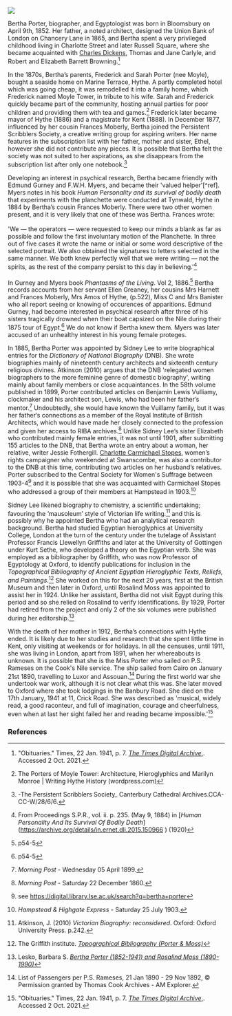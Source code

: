 <a href="https://dev.visual-essays.app"><img src="https://dev-visual-essays.netlify.app/images/ve-button.png"></a> 
<param ve-config title="Bertha Porter (1852-1941)" author=" Michelle Crowther" layout="vtl" banner="/images/banners/19c.jpg">

<param ve-entity eid="Q967166" aliases="Hythe">

Bertha Porter, biographer, and Egyptologist was born in Bloomsbury on April 9th, 1852. Her father, a noted architect, designed the Union Bank of London on Chancery Lane in 1865, and Bertha spent a very privileged childhood living in Charlotte Street and later Russell Square, where she became acquainted with [Charles Dickens](/dickens/dickens-biography), Thomas and Jane Carlyle, and Robert and Elizabeth Barrett Browning.[^ref1] 
<param ve-image url="https://upload.wikimedia.org/wikipedia/commons/a/aa/Dickens_Gurney_head.jpg" label="Charles Dickens c.1867-8" attribution="Jeremiah Gurney, Public domain, via Wikimedia Commons">

In the 1870s, Bertha’s parents, Frederick and Sarah Porter (nee Moyle), bought a seaside home on Marine Terrace, Hythe. A partly completed hotel which was going cheap, it was remodelled it into a family home, which Frederick named Moyle Tower, in tribute to his wife. Sarah and Frederick quickly became part of the community, hosting annual parties for poor children and providing them with tea and games.[^ref2] Frederick later became mayor of Hythe (1886) and a magistrate for Kent (1888).  In December 1877, influenced by her cousin Frances Moberly, Bertha joined the Persistent Scribblers Society, a creative writing group for aspiring writers. Her name features in the subscription list with her father, mother and sister, Ethel,   however she did not contribute any pieces. It is possible that Bertha felt the society was not suited to her aspirations, as she disappears from the subscription list after only one notebook.[^ref3] 
<param ve-image url="https://stor.artstor.org/stor/573d7807-f4c0-40b9-ad07-e65b737daf4f" label="The Parade, Hythe with Moyle Tower" attribution="The Photochrom Co. Ltd">

Developing an interest in psychical research, Bertha became friendly with Edmund Gurney and F.W.H. Myers, and became their 'valued helper'[^ref]. Myers notes in his book _Human Personality and its survival of bodily death_ that experiments with the planchette were conducted at Tynwald, Hythe in 1884 by Bertha’s cousin Frances Moberly. There were two other women present, and it is very likely that one of these was Bertha. Frances wrote:
<br><br>
'We — the operators — were requested to keep our minds a blank as far as possible and follow the first involuntary motion of the Planchette. In three out of five cases it wrote the name or initial or some word descriptive of the selected portrait. We also obtained the signatures to letters selected in the same manner. We both knew perfectly well that we were writing — not the spirits, as the rest of the company persist to this day in believing.'[^ref4]
<br><br>
In Gurney and Myers book _Phantasms of the Living_. Vol 2, 1886.[^ref5] Bertha records accounts from her servant Ellen Greaney, her cousins Mrs Harnett and Frances Moberly, Mrs Amos of Hythe, (p.522), Miss C and Mrs Banister who all report seeing or knowing of occurences of apparitions. Edmund Gurney, had become interested in psychical research after three of his sisters tragically drowned when their boat capsized on the Nile during their 1875 tour of Egypt.[^ref5]  We do not know if Bertha knew them. Myers was later accused of an unhealthy interest in his young female proteges. 
<param ve-image url="https://upload.wikimedia.org/wikipedia/commons/4/4e/Frederic_Myers_Photograph.png" label="Frederic Myers" attribution="S. R. Morgan., Public domain, via Wikimedia Commons">

In 1885, Bertha Porter was appointed by Sidney Lee to write biographical entries for the _Dictionary of National Biography_ (DNB). She wrote biographies mainly of nineteenth century architects and sixteenth century religious divines. Atkinson (2010) argues that the DNB 'relegated women biographers to the more feminine genre of domestic biography', writing mainly about family members or close acquaintances. In the 58th volume published in 1899, Porter contributed articles on Benjamin Lewis Vulliamy, clockmaker and his architect son, Lewis, who had been her father’s mentor.[^ref7]  Undoubtedly, she would have known the Vuillamy family, but it was her father’s connections as a member of the Royal Institute of British Architects, which would have made her closely connected to the profession and given her access to RIBA archives.[^ref8]  Unlike Sidney Lee’s sister Elizabeth who contributed mainly female entries, it was not until 1901, after submitting 155 articles to the DNB, that Bertha wrote an entry about a woman, her relative, writer Jessie Fothergill.  [Charlotte Carmichael Stopes](/19c/19c-stopes-biography), women’s rights campaigner who weekended at Swanscombe, was also a contributor to the DNB at this time, contributing two articles on her husband’s relatives. Porter subscribed to the Central Society for Women's Suffrage between 1903-4[^ref9]  and it is possible that she was acquainted with Carmichael Stopes who addressed a group of their members at Hampstead in 1903.[^ref10]  
<param ve-image url="https://upload.wikimedia.org/wikipedia/commons/a/ae/Oxford_Dictionary_of_National_Biography_volumes.jpg" label="Oxford Dictionary of National Biography" attribution="The original uploader was Mgoutsidou at Greek Wikipedia., CC BY-SA 3.0, via Wikimedia Commons">

Sidney Lee likened biography to chemistry, a scientific undertaking; favouring the ‘mausoleum’ style of Victorian life writing.[^ref11] and this is possibly why he appointed Bertha who had an analytical research background. Bertha had studied Egyptian hieroglyphics at University College, London at the turn of the century under the tutelage of Assistant Professor Francis Llewellyn Griffiths  and later at the University of Gottingen under Kurt Sethe, who developed a theory on the Egyptian verb. She was employed as a bibliographer by Griffith, who was now Professor of Egyptology at Oxford, to identify publications for inclusion in the _Topographical Bibliography of Ancient Egyptian Hieroglyphic Texts, Reliefs, and Paintings._[^ref13] She worked on this for the next 20 years, first at the British Museum and then later in Oxford, until Rosalind Moss was appointed to assist her in 1924. Unlike her assistant, Bertha did not visit Egypt during this period and so she relied on Rosalind to verify identifications. By 1929, Porter had retired from the project and only 2 of the six volumes were published during her editorship.[^ref14] 
<param ve-image url="https://upload.wikimedia.org/wikipedia/commons/e/eb/Karanog_altar.PNG" label="Karanog Altar" attribution="From Karanòg : the Meroitic inscriptions of Shablul and Karanòg by Francis Llewellyn Griffith, Public domain, via Wikimedia Commons">

With the death of her mother in 1912, Bertha’s connections with Hythe ended. It is likely due to her studies and research that she spent little time in Kent, only visiting at weekends or for holidays. In all the censuses, until 1911, she was living in London, apart from 1891, when her whereabouts is unknown. It is possible that she is the Miss Porter who sailed on P.S. Rameses on the Cook's Nile service. The ship sailed from Cairo on January 21st 1890, travelling to Luxor and Assouan.[^ref15] During the first world war she undertook war work, although it is not clear what this was. She later moved to Oxford where she took lodgings in the Banbury Road. She died on the 17th January, 1941 at 11, Crick Road. She was described as 'musical, widely read, a good raconteur, and full of imagination, courage and cheerfulness, even when at last her sight failed her and reading became impossible.'[^ref16] 
<param ve-image url="https://stor.artstor.org/stor/44468ea4-cc7a-44c7-8390-ebf9f8ec8db8" label="Marine Parade, Hythe with Moyle Tower c.1914">

### References

[^ref1]:  "Obituaries." Times, 22 Jan. 1941, p. 7. [_The Times Digital Archive_,](link.gale.com/apps/doc/CS119355446/GDCS?u=ccc_uni&sid=bookmark-GDCS&xid=07417704). Accessed 2 Oct. 2021.
[^ref2]: The Porters of Moyle Tower: Architecture, Hieroglyphics and Marilyn Monroe | Writing Hythe History (wordpress.com)   
[^ref3]: -The Persistent Scribblers Society_ Canterbury Cathedral Archives.CCA-CC-W/28/6/6.  
[^ref4]: From Proceedings S.P.R., vol. ii. p. 235. (May 9, 1884) in [_Human Personality And Its Survival Of Bodily Death_]  (https://archive.org/details/in.ernet.dli.2015.150966 ) (1920)    
[^ref5]: p54-5
[^ref5]:  _Carlisle Express and Examiner_ - Saturday 01 January 1876.   
[^ref6]: Atkinson, J. (2010) _Victorian Biography: reconsidered_. Oxford: Oxford University Press. p.242.
[^ref7]:  _Morning Post_ - Wednesday 05 April 1899.   
[^ref8]:  _Morning Post_ - Saturday 22 December 1860.   
[^ref9]:  see https://digital.library.lse.ac.uk/search?q=bertha+porter    
[^ref10]:  _Hampstead & Highgate Express_ - Saturday 25 July 1903.   
[^ref11]: Atkinson, J. (2010) _Victorian Biography: reconsidered_. Oxford: Oxford University Press. p.242.   
[^ref12]:  _The Scotsman_ - Thursday 15 March 1934.   
[^ref13]:  The Griffith institute. [_Topographical Bibliography (Porter & Moss)_](http://www.griffith.ox.ac.uk/topbib.HTML)   
[^ref14]:  Lesko, Barbara S. [_Bertha Porter (1852-1941) and Rosalind Moss (1890-1990)_](https://www.brown.edu/Research/Breaking_Ground/bios/Moss_Rosalind.pdf)   
[^ref15]: List of Passengers per P.S. Rameses, 21 Jan 1890 - 29 Nov 1892, © Permission granted by Thomas Cook Archives - AM Explorer.
[^ref16]:  "Obituaries." Times, 22 Jan. 1941, p. 7. [_The Times Digital Archive_,](link.gale.com/apps/doc/CS119355446/GDCS?u=ccc_uni&sid=bookmark-GDCS&xid=07417704). Accessed 2 Oct. 2021.

